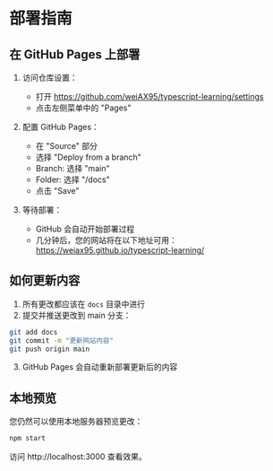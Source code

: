 # 部署指南

## 在 GitHub Pages 上部署

1. 访问仓库设置：
   - 打开 https://github.com/weiAX95/typescript-learning/settings
   - 点击左侧菜单中的 "Pages"

2. 配置 GitHub Pages：
   - 在 "Source" 部分
   - 选择 "Deploy from a branch"
   - Branch: 选择 "main"
   - Folder: 选择 "/docs"
   - 点击 "Save"

3. 等待部署：
   - GitHub 会自动开始部署过程
   - 几分钟后，您的网站将在以下地址可用：
     https://weiax95.github.io/typescript-learning/

## 如何更新内容

1. 所有更改都应该在 `docs` 目录中进行
2. 提交并推送更改到 main 分支：
```bash
git add docs
git commit -m "更新网站内容"
git push origin main
```
3. GitHub Pages 会自动重新部署更新后的内容

## 本地预览

您仍然可以使用本地服务器预览更改：
```bash
npm start
```

访问 http://localhost:3000 查看效果。
